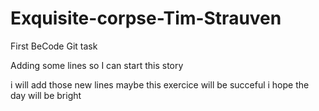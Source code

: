 # Exquisite-corpse-Tim-Strauven
First BeCode Git task

Adding some lines
so I can
start this story



i will add those new lines
maybe this exercice will be succeful 
i hope the day will be bright

